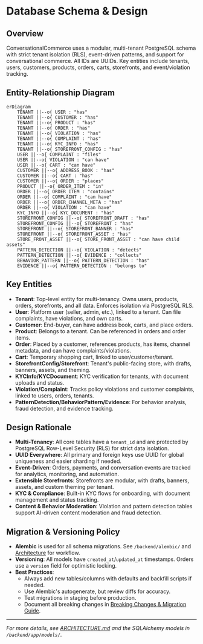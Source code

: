 # Database Schema & Design

## Overview

ConversationalCommerce uses a modular, multi-tenant PostgreSQL schema with strict tenant isolation (RLS), event-driven patterns, and support for conversational commerce. All IDs are UUIDs. Key entities include tenants, users, customers, products, orders, carts, storefronts, and event/violation tracking.

## Entity-Relationship Diagram

```mermaid
erDiagram
    TENANT ||--o{ USER : "has"
    TENANT ||--o{ CUSTOMER : "has"
    TENANT ||--o{ PRODUCT : "has"
    TENANT ||--o{ ORDER : "has"
    TENANT ||--o{ VIOLATION : "has"
    TENANT ||--o{ COMPLAINT : "has"
    TENANT ||--o{ KYC_INFO : "has"
    TENANT ||--o{ STOREFRONT_CONFIG : "has"
    USER ||--o{ COMPLAINT : "files"
    USER ||--o{ VIOLATION : "can have"
    USER ||--o{ CART : "can have"
    CUSTOMER ||--o{ ADDRESS_BOOK : "has"
    CUSTOMER ||--o{ CART : "has"
    CUSTOMER ||--o{ ORDER : "places"
    PRODUCT ||--o{ ORDER_ITEM : "in"
    ORDER ||--o{ ORDER_ITEM : "contains"
    ORDER ||--o{ COMPLAINT : "can have"
    ORDER ||--o{ ORDER_CHANNEL_META : "has"
    ORDER ||--o{ VIOLATION : "can have"
    KYC_INFO ||--o{ KYC_DOCUMENT : "has"
    STOREFRONT_CONFIG ||--o{ STOREFRONT_DRAFT : "has"
    STOREFRONT_CONFIG ||--o{ STOREFRONT : "has"
    STOREFRONT ||--o{ STOREFRONT_BANNER : "has"
    STOREFRONT ||--o{ STOREFRONT_ASSET : "has"
    STORE_FRONT_ASSET ||--o{ STORE_FRONT_ASSET : "can have child assets"
    PATTERN_DETECTION ||--o{ VIOLATION : "detects"
    PATTERN_DETECTION ||--o{ EVIDENCE : "collects"
    BEHAVIOR_PATTERN ||--o{ PATTERN_DETECTION : "has"
    EVIDENCE ||--o{ PATTERN_DETECTION : "belongs to"
```

## Key Entities

- **Tenant**: Top-level entity for multi-tenancy. Owns users, products, orders, storefronts, and all data. Enforces isolation via PostgreSQL RLS.
- **User**: Platform user (seller, admin, etc.), linked to a tenant. Can file complaints, have violations, and own carts.
- **Customer**: End-buyer, can have address book, carts, and place orders.
- **Product**: Belongs to a tenant. Can be referenced in orders and order items.
- **Order**: Placed by a customer, references products, has items, channel metadata, and can have complaints/violations.
- **Cart**: Temporary shopping cart, linked to user/customer/tenant.
- **StorefrontConfig/Storefront**: Tenant's public-facing store, with drafts, banners, assets, and theming.
- **KYCInfo/KYCDocument**: KYC verification for tenants, with document uploads and status.
- **Violation/Complaint**: Tracks policy violations and customer complaints, linked to users, orders, tenants.
- **PatternDetection/BehaviorPattern/Evidence**: For behavior analysis, fraud detection, and evidence tracking.

## Design Rationale

- **Multi-Tenancy**: All core tables have a `tenant_id` and are protected by PostgreSQL Row-Level Security (RLS) for strict data isolation.
- **UUID Everywhere**: All primary and foreign keys use UUID for global uniqueness and easier sharding if needed.
- **Event-Driven**: Orders, payments, and conversation events are tracked for analytics, monitoring, and automation.
- **Extensible Storefronts**: Storefronts are modular, with drafts, banners, assets, and custom theming per tenant.
- **KYC & Compliance**: Built-in KYC flows for onboarding, with document management and status tracking.
- **Content & Behavior Moderation**: Violation and pattern detection tables support AI-driven content moderation and fraud detection.

## Migration & Versioning Policy

- **Alembic** is used for all schema migrations. See `/backend/alembic/` and [Architecture](/docs/ARCHITECTURE.md) for workflow.
- **Versioning**: All models have `created_at`/`updated_at` timestamps. Orders use a `version` field for optimistic locking.
- **Best Practices**:
  - Always add new tables/columns with defaults and backfill scripts if needed.
  - Use Alembic's autogenerate, but review diffs for accuracy.
  - Test migrations in staging before production.
  - Document all breaking changes in [Breaking Changes & Migration Guide](/docs/ARCHITECTURE.md#breaking-changes--migration-guide).

---

*For more details, see [ARCHITECTURE.md](/docs/ARCHITECTURE.md) and the SQLAlchemy models in `/backend/app/models/`.*